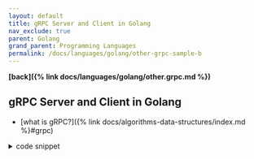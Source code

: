 ```yaml
---
layout: default
title: gRPC Server and Client in Golang
nav_exclude: true
parent: Golang
grand_parent: Programming Languages
permalink: /docs/languages/golang/other-grpc-sample-b
---
```


__[back]({% link docs/languages/golang/other.grpc.md %})__

## gRPC Server and Client in Golang

- [what is gRPC?]({% link docs/algorithms-data-structures/index.md %}#grpc)


<details markdown="block">
  <summary>
    code snippet
  </summary>

A sample from a Medium post [^1].

```bash
# init
mkdir remote_debugging && cd remote_debugging
go mod init github.com/igorlima/remote_debugging
go mod tidy
```

<details markdown="block">
  <summary>
    <sup>go.mod</sup>
  </summary>
```go.mod
module github.com/igorlima/remote_debugging

go 1.20

require (
  github.com/golang/protobuf v1.3.5
  google.golang.org/grpc v1.29.1
)
```
----
<br/>
<!-- go.mod -->
</details>

```bash
# main.go
mkdir src && cd src && touch main.go
vi main.go
```

<details markdown="block">
  <summary>
    <sup>main.go</sup>
  </summary>
```golang
package main

import (
  "log"
  "net"
  "strconv"

  "google.golang.org/grpc"
)

func main() {
  port := 4867
  // Establishing a tcp connection.
  listen, err := net.Listen("tcp", ":"+strconv.Itoa(port))
  if err != nil {
    log.Fatalf("Unable to establish gRPC connection on: %d Error: %s", port, err.Error())
  }
  server := grpc.NewServer()
  log.Println("Started listening on port", port)
  if err := server.Serve(listen); err != nil {
    log.Fatalf("Serve: Error at gRPC Serve Error: %s", err.Error())
  }
}
```
----
<br/>
<!-- main.go -->
</details>

Unlike REST which communicates via plain text using HTTP 1.0 protocol, GRPC on the hand communicates via Protocol Buffers(Rawly it a set of fields in a struct that maintains the order of fields) using HTTP 2.0 protocol. For that, we need each message request and response struct and an RPC method that gets invoked by the client. __*Let’s create the request, response, and method interface.*__

```bash
# RPC method
mkdir pkg && mkdir pkg/user_registration && mkdir proto && cd proto && touch user_registration.proto
vi user_registration.proto
```

<details markdown="block">
  <summary>
    <sup>proto file</sup>
  </summary>
```proto
syntax = "proto3";
package main;
option go_package = "./user_registration";
// The request message containing the user's name.
message UserRegistrationRequest {
    string user_name = 1;
    string password = 2;
    string gender = 3;
    int64 age = 4;
    // Can keep going.
}
// The response message containing the greetings
message UserRegistrationResponse {
    bool success = 1;
}
service RemoteDebugPost {
    // Sends a greeting
    rpc Register (UserRegistrationRequest) returns (UserRegistrationResponse) {}
}
```

The above file specifies what had to be expected in the user registration request, what will be sent in response, and an RPC method named __Register__ which accepts the request and returns the response.

----
<br/>
<!-- proto file -->
</details>

Now that we created the basic proto file, we need to make sure that our Go Compiler understands this format. For that, we need to run a command that generates a `.pb.go` file. The below command generates the `user_registration.pb.go` file in `/pkg/user_registration` directory relative to root directory.

<details markdown="block">
  <summary>
    <sup>in case: <code>protoc: command not found</code></sup>
  </summary>
```bash
# in case: protoc: command not found
# to install the protocol buffer compiler
# https://grpc.io/docs/protoc-installation/
# https://grpc.io/docs/languages/go/quickstart/
brew install protobuf
protoc --version  # Ensure compiler version is 3+

# something to give a try
go mod tidy
# something else to give a go
go install google.golang.org/protobuf/cmd/protoc-gen-go@v1.28
go install google.golang.org/grpc/cmd/protoc-gen-go-grpc@v1.2
go mod download google.golang.org/grpc
go mod download github.com/golang/protobuf
```
----
<br/>
<!-- in case: protoc: command not found -->
</details>

<details markdown="block">
  <summary>
    <sup>in case: <code>undefined: grpc.SupportPackageIsVersion7</code> or <code>undefined: grpc.ServiceRegistrar</code></sup>
  </summary>
```bash
# in case: `undefined: grpc.ServiceRegistrar` or `undefined: grpc.ServiceRegistrar`
# https://stackoverflow.com/questions/63662787/undefined-grpc-supportpackageisversion7-grpc-serviceregistrar
go get -u github.com/golang/protobuf/{proto,protoc-gen-go}
go get -u google.golang.org/grpc
```
----
<br/>
<!-- in case: `undefined: grpc.ServiceRegistrar` or `undefined: grpc.ServiceRegistrar` -->
</details>

```bash
# generate Go code from the protobuf definition
# protoc --go_out=plugins=grpc:../pkg/user_registration user_registration.proto
# protoc --go_out=../pkg/user_registration --go_opt=Muser_registration.proto=github.com/igorlima/remote_debugging user_registration.proto

# run it inside the proto folder
# protoc --go_out=../pkg/user_registration --go_opt=Muser_registration.proto=. user_registration.proto
# protoc --go_out=../pkg --go_opt=Muser_registration.proto=. user_registration.proto
protoc --go_out=../pkg --go-grpc_out=../pkg --go_opt=Muser_registration.proto=. user_registration.proto
# when running inside the src folder
# protoc --go_out=./pkg/user_registration --go_opt=Muser_registration.proto=./proto proto/user_registration.proto
# protoc --go_out=./pkg --go_opt=Muser_registration.proto=./proto proto/user_registration.proto
protoc --go_out=./pkg --go-grpc_out=./pkg --go_opt=Muser_registration.proto=./proto proto/user_registration.proto
# Note: The M before user_registration.proto
# https://stackoverflow.com/questions/72107940/solving-protoc-gen-go-unable-to-determine-go-import-path-problem-by-adding-a-m
```

```bash
# To check the file `user_registration.pb.go` file in `/pkg/user_registration` directory relative to root directory.
ls ../pkg/user_registration/
ls src/pkg/user_registration/
```

Once all these steps are done, the repo should look like below.

```
 |
 |-go.mod
 |-go.sum
 |-src
 | |-proto
 | | |-user_registration.proto
 | |-main.go
 | |-pkg
 | | |-user_registration
 | | | |-user_registration_grpc.pb.go
 | | | |-user_registration.pb.go
```



<details markdown="block">
  <summary>
    <sup>server.go</sup>
  </summary>
```go
package main

import (
  "context"
  "fmt"
  "log"
  "net"
  "strconv"

  user_registration "github.com/igorlima/remote_debugging/src/pkg/user_registration"
  "google.golang.org/grpc"
)

// server is responsible to implement all the RPC Methods defined.
type rpc struct {
  user_registration.UnimplementedRemoteDebugPostServer
}

func (s *rpc) Register(ctx context.Context, request *user_registration.UserRegistrationRequest) (
  response *user_registration.UserRegistrationResponse, err error) {

  fmt.Println("%v\n", request)
  return &user_registration.UserRegistrationResponse{
    Success: true,
  }, nil
}

func registerRPCMethods(server *grpc.Server) {
  rpcImplementer := new(rpc)
  user_registration.RegisterRemoteDebugPostServer(server, rpcImplementer)
}

func main() {
  port := 4867
  // Establishing a tcp connection.
  listen, err := net.Listen("tcp", ":"+strconv.Itoa(port))
  if err != nil {
    log.Fatalf("Unable to establish gRPC connection on: %d Error: %s", port, err.Error())
  }
  server := grpc.NewServer()
  registerRPCMethods(server)
  log.Println("Started listening on port", port)
  if err := server.Serve(listen); err != nil {
    log.Fatalf("Serve: Error at gRPC Serve Error: %s", err.Error())
  }
}
```
------
<!-- server.go -->
</details>

<details markdown="block">
  <summary>
    <sup>client.go</sup>
  </summary>
```golang
package main

import (
  "context"
  "fmt"

  user_registration "github.com/igorlima/remote_debugging/src/pkg/user_registration"
  "google.golang.org/grpc"
)

func main() {
  conn, err := grpc.Dial("localhost:4867", grpc.WithInsecure())
  if err != nil {
    panic("Not able to make client connection")
  }
  defer conn.Close()
  client := user_registration.NewRemoteDebugPostClient(conn)

  reqContext := context.Background()
  request := &user_registration.UserRegistrationRequest{
    UserName: "mourya",
    Password: "secretpls",
    Gender:   "M",
    Age:      24,
  }
  response, err := client.Register(reqContext, request)
  fmt.Println(response, err)
}
```
------
<!-- client.go -->
</details>

After creating the file `server.go` and `client.go`, the repo should look like below.

```
 |
 |-/go.mod
 |-/go.sum
 |-/src
 | |-server.go
 | |-proto
 | | |-user_registration.proto
 | |-client.go
 | |-main.go
 | |-pkg
 | | |-user_registration
 | | | |-user_registration_grpc.pb.go
 | | | |-user_registration.pb.go
```

```bash
# run the gRPC server
go run src/server.go
```

```bash
# in a separate terminal, run the gRPC client:
go run src/client.go
```


</details>


----

[^1]: [Remote Debugging a Dockerized Golang-GRPC Server using Goland Editor, Delve](https://medium.com/swlh/remote-debugging-golang-grpc-service-using-goland-delve-and-docker-4df71be21201)
